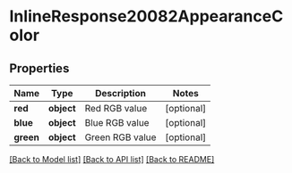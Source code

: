 # InlineResponse20082AppearanceColor

## Properties
Name | Type | Description | Notes
------------ | ------------- | ------------- | -------------
**red** | **object** | Red RGB value | [optional] 
**blue** | **object** | Blue RGB value | [optional] 
**green** | **object** | Green RGB value | [optional] 

[[Back to Model list]](../README.md#documentation-for-models) [[Back to API list]](../README.md#documentation-for-api-endpoints) [[Back to README]](../README.md)


